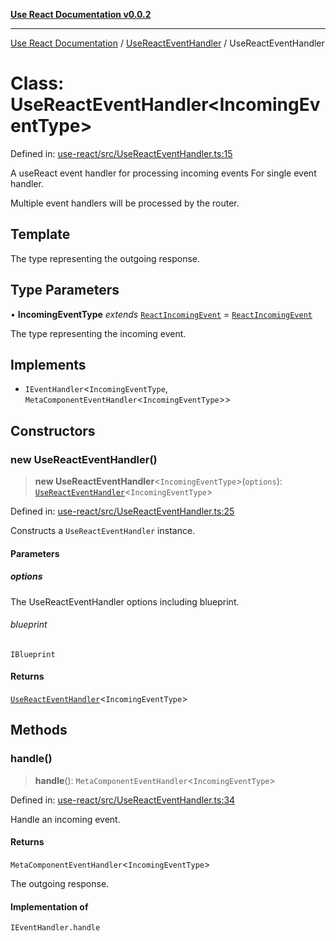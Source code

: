 [**Use React Documentation v0.0.2**](../../README.md)

***

[Use React Documentation](../../modules.md) / [UseReactEventHandler](../README.md) / UseReactEventHandler

# Class: UseReactEventHandler\<IncomingEventType\>

Defined in: [use-react/src/UseReactEventHandler.ts:15](https://github.com/stonemjs/use-react/blob/50c96852bd65a75b7f2a00786393fb0c90af6da8/src/UseReactEventHandler.ts#L15)

A useReact event handler for processing incoming events
For single event handler.

Multiple event handlers will be processed by the router.

## Template

The type representing the outgoing response.

## Type Parameters

• **IncomingEventType** *extends* [`ReactIncomingEvent`](../../declarations/type-aliases/ReactIncomingEvent.md) = [`ReactIncomingEvent`](../../declarations/type-aliases/ReactIncomingEvent.md)

The type representing the incoming event.

## Implements

- `IEventHandler`\<`IncomingEventType`, `MetaComponentEventHandler`\<`IncomingEventType`\>\>

## Constructors

### new UseReactEventHandler()

> **new UseReactEventHandler**\<`IncomingEventType`\>(`options`): [`UseReactEventHandler`](UseReactEventHandler.md)\<`IncomingEventType`\>

Defined in: [use-react/src/UseReactEventHandler.ts:25](https://github.com/stonemjs/use-react/blob/50c96852bd65a75b7f2a00786393fb0c90af6da8/src/UseReactEventHandler.ts#L25)

Constructs a `UseReactEventHandler` instance.

#### Parameters

##### options

The UseReactEventHandler options including blueprint.

###### blueprint

`IBlueprint`

#### Returns

[`UseReactEventHandler`](UseReactEventHandler.md)\<`IncomingEventType`\>

## Methods

### handle()

> **handle**(): `MetaComponentEventHandler`\<`IncomingEventType`\>

Defined in: [use-react/src/UseReactEventHandler.ts:34](https://github.com/stonemjs/use-react/blob/50c96852bd65a75b7f2a00786393fb0c90af6da8/src/UseReactEventHandler.ts#L34)

Handle an incoming event.

#### Returns

`MetaComponentEventHandler`\<`IncomingEventType`\>

The outgoing response.

#### Implementation of

`IEventHandler.handle`

